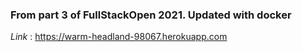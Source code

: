 ### From part 3 of FullStackOpen 2021. Updated with docker

_Link_ : https://warm-headland-98067.herokuapp.com

